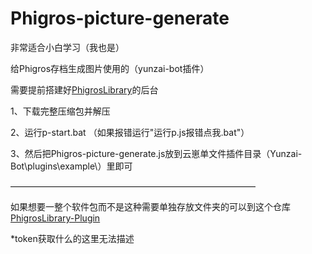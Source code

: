 # Phigros-picture-generate
非常适合小白学习（我也是）

给Phigros存档生成图片使用的（yunzai-bot插件）

需要提前搭建好[PhigrosLibrary](https://github.com/7aGiven/PhigrosLibrary)的后台

1、下载完整压缩包并解压

2、运行p-start.bat （如果报错运行"运行p.js报错点我.bat"）

3、然后把Phigros-picture-generate.js放到云崽单文件插件目录（Yunzai-Bot\plugins\example\）里即可

————————————————————————————

如果想要一整个软件包而不是这种需要单独存放文件夹的可以到这个仓库[PhigrosLibrary-Plugin](https://github.com/Walkersifolia/PhigrosLibrary-Plugin)

*token获取什么的这里无法描述
